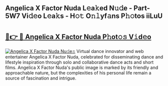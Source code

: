 ## Angelica X Factor Nuda L𝚎a𝚔ed N𝚞𝚍e - Part-5W7 Vi𝚍𝚎o L𝚎a𝚔s - H𝚘𝚝 O𝚗𝚕yf𝚊ns P𝚑𝚘tos iiLuU

# <h2><a href="http://kfaz57c.oniu.top/?m=Angelica+X+Factor+Nuda">🔗👉 🔴 Angelica X Factor Nuda P𝚑ot𝚘𝚜 V𝚒d𝚎o</a></h2>

[![Angelica X Factor Nuda Nu𝚍e𝚜](https://i.imgur.com/0qMVB7G.gif)](http://kfaz57c.oniu.top/?m=Angelica+X+Factor+Nuda)
Virtual dance innovator and web entertainer Angelica X Factor Nuda, celebrated for disseminating dance and lifestyle inspiration through solo and collaborative dance acts and short films. Angelica X Factor Nuda's public image is marked by its friendly and approachable nature, but the complexities of his personal life remain a source of fascination and intrigue.  
